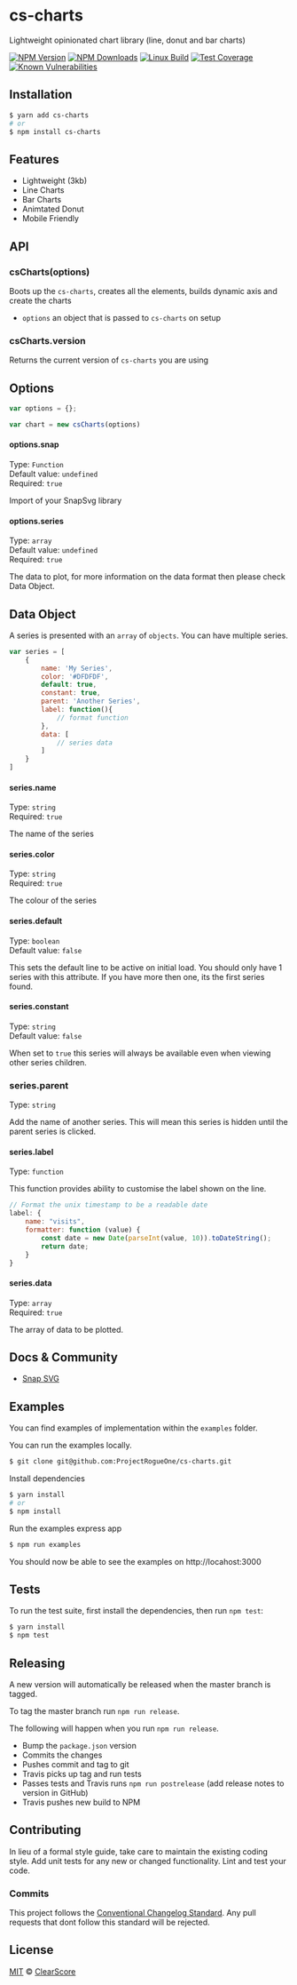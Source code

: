 # cs-charts
Lightweight opinionated chart library (line, donut and bar charts)

  [![NPM Version][npm-image]][npm-url]
  [![NPM Downloads][downloads-image]][downloads-url]
  [![Linux Build][travis-image]][travis-url]
  [![Test Coverage][coveralls-image]][coveralls-url]
  [![Known Vulnerabilities](https://snyk.io/test/github/ClearScore/cs-charts/badge.svg)](https://snyk.io/test/github/ClearScore/cs-charts)

## Installation

```bash
$ yarn add cs-charts
# or
$ npm install cs-charts
```

## Features

  * Lightweight (3kb)
  * Line Charts
  * Bar Charts
  * Animtated Donut
  * Mobile Friendly
  
## API

### csCharts(options)

Boots up the `cs-charts`, creates all the elements, builds dynamic axis and create the charts

- `options` an object that is passed to `cs-charts` on setup 

### csCharts.version

Returns the current version of `cs-charts` you are using

## Options

```js
var options = {};

var chart = new csCharts(options)
```

#### options.snap
Type: `Function`<br>
Default value: `undefined`<br>
Required: `true`

Import of your SnapSvg library

#### options.series
Type: `array`<br>
Default value: `undefined`<br>
Required: `true`

The data to plot, for more information on the data format then please check Data Object.

## Data Object

A series is presented with an `array` of `objects`.  You can have multiple series.  

```js
var series = [
    {
        name: 'My Series',
        color: '#DFDFDF',
        default: true,
        constant: true,
        parent: 'Another Series',
        label: function(){
            // format function
        },
        data: [
            // series data
        ]
    }
]
```

#### series.name
Type: `string`<br>
Required: `true`

The name of the series

#### series.color
Type: `string`<br>
Required: `true`

The colour of the series

#### series.default
Type: `boolean`<br>
Default value: `false`<br>

This sets the default line to be active on initial load.  You should only have 1 series with this attribute.  If you have more then one, its the first series found.

#### series.constant
Type: `string`<br>
Default value: `false`

When set to `true` this series will always be available even when viewing other series children.
 
### series.parent
Type: `string`<br>

Add the name of another series.  This will mean this series is hidden until the parent series is clicked.


#### series.label
Type: `function`<br>

This function provides ability to customise the label shown on the line.

```js
// Format the unix timestamp to be a readable date
label: {
    name: "visits",
    formatter: function (value) {
        const date = new Date(parseInt(value, 10)).toDateString();
        return date;
    }
}
```

#### series.data
Type: `array`<br>
Required: `true`

The array of data to be plotted.


## Docs & Community

  * [Snap SVG](http://snapsvg.io/)

## Examples

You can find examples of implementation within the `examples` folder.

You can run the examples locally.

```bash
$ git clone git@github.com:ProjectRogueOne/cs-charts.git
```

  Install dependencies 

```bash
$ yarn install
# or
$ npm install
```

Run the examples express app

```bash
$ npm run examples
```
You should now be able to see the examples on http://locahost:3000

## Tests

  To run the test suite, first install the dependencies, then run `npm test`:

```bash
$ yarn install
$ npm test
```

## Releasing

A new version will automatically be released when the master branch is tagged.  

To tag the master branch run `npm run release`.

The following will happen when you run `npm run release`.

 - Bump the `package.json` version
 - Commits the changes
 - Pushes commit and tag to git
 - Travis picks up tag and run tests
 - Passes tests and Travis runs `npm run postrelease` (add release notes to version in GitHub)
 - Travis pushes new build to NPM

## Contributing

In lieu of a formal style guide, take care to maintain the existing coding style. Add unit tests for any new or changed functionality. Lint and test your code.

### Commits

This project follows the [Conventional Changelog Standard](https://github.com/bcoe/conventional-changelog-standard/blob/master/convention.md).  Any pull requests that dont follow this standard will be rejected.

## License

  [MIT](LICENSE) © [ClearScore](https://www.clearscore)

[npm-image]: https://img.shields.io/npm/v/cs-charts.svg
[npm-url]: https://npmjs.org/package/cs-charts
[downloads-image]: https://img.shields.io/npm/dm/cs-charts.svg
[downloads-url]: https://npmjs.org/package/cs-charts
[travis-image]: https://img.shields.io/travis/ClearScore/cs-charts/master.svg
[travis-url]: https://travis-ci.org/ClearScore/cs-charts
[coveralls-image]: https://img.shields.io/coveralls/ClearScore/cs-charts/master.svg
[coveralls-url]: https://coveralls.io/r/ClearScore/cs-charts?branch=master